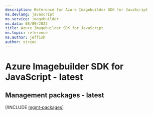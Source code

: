 ```yaml
---
description: Reference for Azure Imagebuilder SDK for JavaScript
ms.devlang: javascript
ms.service: imagebuilder
ms.data: 08/09/2022
title: Azure Imagebuilder SDK for JavaScript
ms.topic: reference
ms.author: jeffish
author: xirzec
---
```

# Azure Imagebuilder SDK for JavaScript - latest

## Management packages - latest
[!INCLUDE [mgmt-packages](imagebuilder-mgmt-index.md)]